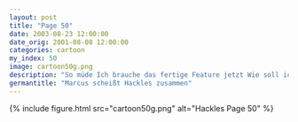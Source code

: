 ```yaml
---
layout: post
title: "Page 50"
date: 2003-08-23 12:00:00
date_orig: 2001-08-08 12:00:00
categories: cartoon
my_index: 50
image: cartoon50g.png
description: "So müde Ich brauche das fertige Feature jetzt Wie soll ich etwas vermarkten wenn ihr faulen Programmierer nicht in der Lage seid BLAH BLAH BLAH Kann meine Augen kaum offen halten BLAH BLAH BLAH Ich hasse meine Mitarbeiter Marcus Hackles"
germantitle: "Marcus scheißt Hackles zusammen"
---
```


{% include figure.html src="cartoon50g.png" alt="Hackles Page 50"  %}
